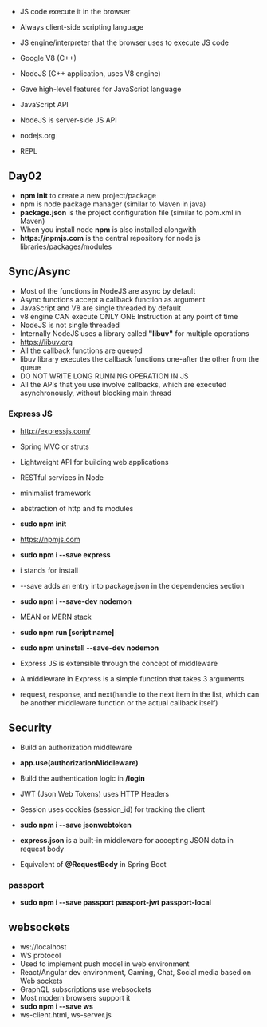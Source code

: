 * JS code execute it in the browser
* Always client-side scripting language

* JS engine/interpreter that the browser uses to execute JS code
* Google V8 (C++)
* NodeJS (C++ application, uses V8 engine)
* Gave high-level features for JavaScript language
* JavaScript API
* NodeJS is server-side JS API

* nodejs.org
* REPL

## Day02

* __npm init__ to create a new project/package
* npm is node package manager (similar to Maven in java)
* __package.json__ is the project configuration file (similar to pom.xml in Maven)
* When you install node __npm__ is also installed alongwith
* __https://npmjs.com__ is the central repository for node js libraries/packages/modules 


## Sync/Async

* Most of the functions in NodeJS are async by default
* Async functions accept a callback function as argument
* JavaScript and V8 are single threaded by default
* v8 engine CAN execute ONLY ONE Instruction at any point of time
* NodeJS is not single threaded
* Internally NodeJS uses a library called __"libuv"__ for multiple operations
* https://libuv.org
* All the callback functions are queued
* libuv library executes the callback functions one-after the other from the queue
* DO NOT WRITE LONG RUNNING OPERATION IN JS
* All the APIs that you use involve callbacks, which are executed asynchronously, without blocking main thread

### Express JS
* http://expressjs.com/ 
* Spring MVC or struts
* Lightweight API for building web applications
* RESTful services in Node
* minimalist framework
* abstraction of http and fs modules
* __sudo npm init__
* https://npmjs.com
* __sudo npm i --save express__
* i stands for install
* --save adds an entry into package.json in the dependencies section

* __sudo npm i --save-dev nodemon__
* MEAN or MERN stack
* __sudo npm run [script name]__

* __sudo npm uninstall --save-dev nodemon__

* Express JS is extensible through the concept of middleware
* A middleware in Express is a simple function that takes 3 arguments
* request, response, and next(handle to the next item in the list, which can be another middleware function or the actual callback itself)

## Security

* Build an authorization middleware
* __app.use(authorizationMiddleware)__



* Build the authentication logic in __/login__

* JWT (Json Web Tokens) uses HTTP Headers
* Session uses cookies (session_id) for tracking the client
* __sudo npm i --save jsonwebtoken__
* __express.json__ is a built-in middleware for accepting JSON data in request body
* Equivalent of __@RequestBody__ in Spring Boot

### passport

* __sudo npm i --save passport passport-jwt passport-local__

## websockets

* ws://localhost
* WS protocol 
* Used to implement push model in web environment
* React/Angular dev environment, Gaming, Chat, Social media based on Web sockets
* GraphQL subscriptions use websockets
* Most modern browsers support it
* __sudo npm i --save ws__
* ws-client.html, ws-server.js
